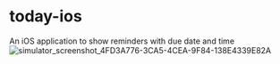 # today-ios
An iOS application to show reminders with due date and time
![simulator_screenshot_4FD3A776-3CA5-4CEA-9F84-138E4339E82A](https://user-images.githubusercontent.com/127788005/225153679-413cc039-63e4-43fe-9690-4025d1e69570.png)

